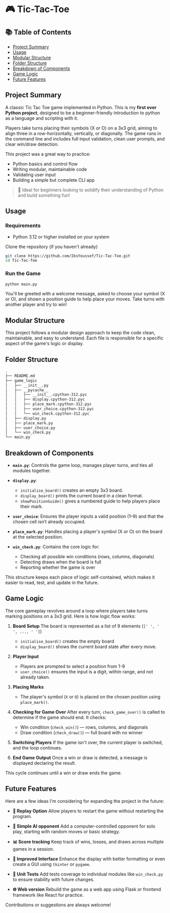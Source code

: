 # 🎮 Tic-Tac-Toe

## 📚 Table of Contents

- [Project Summary](#project-summary)
- [Usage](#usage)
- [Modular Structure](#modular-structure)
- [Folder Structure](#folder-structure)
- [Breakdown of Components](#breakdown-of-components)
- [Game Logic](#game-logic)
- [Future Features](#future-features)

## Project Summary

A classic Tic Tac Toe game implemented in Python.
This is my **first ever Python project**, designed to be a beginner-friendly introduction to python as a language and scripting with it.

Players take turns placing their symbols (X or O) on a 3x3 grid, aiming to align three in a row-horizontally, vertically, or diagonally. The game runs in the command line and includes full input validation, clean user prompts, and clear win/draw detection.

This project was a great way to practice:
- Python basics and control flow
- Writing modular, maintainable code
- Validating user input
- Building a simple but complete CLI app

> 🎯 Ideal for beginners looking to solidify their understanding of Python and build something fun!

## Usage

### Requirements
- Python 3.12 or higher installed on your system

Clone the repository (if you haven't already)

```bash
git clone https://github.com/IbsYoussef/Tic-Tac-Toe.git
cd Tic-Tac-Toe
```

### Run the Game

```bash
python main.py
```

You'll be greeted with a welcome message, asked to choose your symbol (X or O), and shown a position guide to help place your moves. Take turns with another player and try to win!

## Modular Structure

This project follows a modular design approach to keep the code clean, maintainable, and easy to understand. Each file is responsible for a specific aspect of the game's logic or display. 

## Folder Structure

```bash
.
├── README.md
├── game_logic
│   ├── __init__.py
│   ├── __pycache__
│   │   ├── __init__.cpython-312.pyc
│   │   ├── display.cpython-312.pyc
│   │   ├── place_mark.cpython-312.pyc
│   │   ├── user_choice.cpython-312.pyc
│   │   └── win_check.cpython-312.pyc
│   ├── display.py
│   ├── place_mark.py
│   ├── user_choice.py
│   └── win_check.py
└── main.py
```

## Breakdown of Components

- **`main.py`**:
    Controls the game loop, manages player turns, and ties all modules together.

- **`display.py`**:
    - `initialise_board()` creates an empty 3x3 board.
    - `display_board()` prints the current board in a clean format.
    - `showPositionGuide()` gives a numbered guide to help players place their mark.

- **`user_choice`**:
    Ensures the player inputs a valid position (1–9) and that the chosen cell isn’t already occupied.

- **`place_mark.py`**:
    Handles placing a player's symbol (X or O) on the board at the selected position.

- **`win_check.py`**:
    Contains the core logic for:
     - Checking all possible win conditions (rows, columns, diagonals)
     - Detecting draws when the board is full
     - Reporting whether the game is over

This structure keeps each piece of logic self-contained, which makes it easier to read, test, and update in the future. 

## Game Logic
The core gameplay revolves around a loop where players take turns marking positions on a 3x3 grid. Here is how logic flow works:

1. **Board Setup**
    The board is represented as a list of 9 elements (`[' ', ' ', ..., ' ']`)
    - `initialise_board()` creates the empty board
    - `display_board()` shows the current board state after every move.

2. **Player Input**
    - Players are prompted to select a position from 1-9
    - `user_choice()` ensures the input is a digit, within range, and not already taken.

3. **Placing Marks**
    - The player's symbol (`X` or `O`) is placed on the chosen position using `place_mark()`.

4. **Checking for Game Over**
    After every turn, `check_game_over()` is called to determine if the game should end. It checks:
    - Win condition (`check_win()`) — rows, columns, and diagonals
    - Draw condition (`check_draw()`) — full board with no winner

5. **Switching Players**
    If the game isn't over, the current player is switched, and the loop continues.

6. **End Game Output**
    Once a win or draw is detected, a message is displayed declaring the result.

This cycle continues until a win or draw ends the game.

## Future Features

Here are a few ideas I'm considering for expanding the project in the future:

- **🔁 Replay Option**
    Allow players to restart the game without restarting the program.

- **🤖 Simple AI opponent**
    Add a computer-controlled opponent for solo play, starting with random moves or basic strategy.

- **📊 Score tracking**
    Keep track of wins, losses, and draws across multiple games in a session. 

- **🎨 Improved Interface**
    Enhance the display with better formatting or even create a GUI using `tkinter` or `pygame`.

- **🧪 Unit Tests**
    Add tests coverage to individual modules like `win_check.py` to ensure stability with future changes.

- **🌐 Web version**
    Rebuild the game as a web app using Flask or frontend framework like React for practice.

Contributions or suggestions are always welcome!
